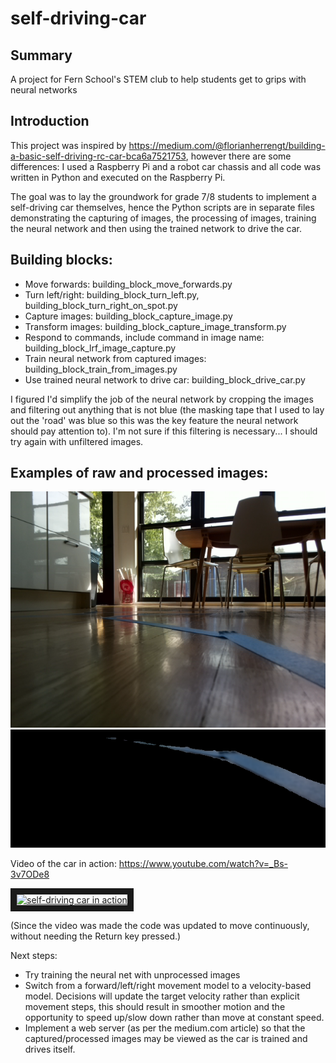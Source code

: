 # self-driving-car

## Summary
A project for Fern School's STEM club to help students get to grips with neural networks

## Introduction

This project was inspired by https://medium.com/@florianherrengt/building-a-basic-self-driving-rc-car-bca6a7521753, 
however there are some differences: I used a Raspberry Pi and a robot car chassis and all code was written in Python and executed
on the Raspberry Pi.

The goal was to lay the groundwork for grade 7/8 students to implement a self-driving car themselves, hence the Python scripts
are in separate files demonstrating the capturing of images, the processing of images, training the neural network and then using
the trained network to drive the car.

## Building blocks:

* Move forwards: building_block_move_forwards.py
* Turn left/right: building_block_turn_left.py, building_block_turn_right_on_spot.py
* Capture images: building_block_capture_image.py
* Transform images: building_block_capture_image_transform.py
* Respond to commands, include command in image name: building_block_lrf_image_capture.py
* Train neural network from captured images: building_block_train_from_images.py
* Use trained neural network to drive car: building_block_drive_car.py

I figured I'd simplify the job of the neural network by cropping the images and filtering out anything that is not blue (the masking tape that I used to lay out the 'road' was blue so this was the key feature the neural network should pay attention to). I'm not sure if this filtering is necessary... I should try again with unfiltered images.

## Examples of raw and processed images:

![Raw image](/sample_images/training_image_raw_forward_1503842519000.png?raw=true "Raw image")
![Processed image](/sample_images/training_image_processed_forward_1503842519000.png?raw=true "Processed image")

Video of the car in action: https://www.youtube.com/watch?v=_Bs-3v7ODe8

<a href="http://www.youtube.com/watch?feature=player_embedded&v=_Bs-3v7ODe8" target="_blank"><img src="http://img.youtube.com/vi/_Bs-3v7ODe8/0.jpg" 
alt="self-driving car in action" width="240" height="180" border="10" /></a>

(Since the video was made the code was updated to move continuously, without needing the Return key pressed.)

Next steps:

* Try training the neural net with unprocessed images
* Switch from a forward/left/right movement model to a velocity-based model. Decisions will update the target velocity rather than explicit movement steps, this should result in smoother motion and the opportunity to speed up/slow down rather than move at constant speed.
* Implement a web server (as per the medium.com article) so that the captured/processed images may be viewed as the car is trained and drives itself.
